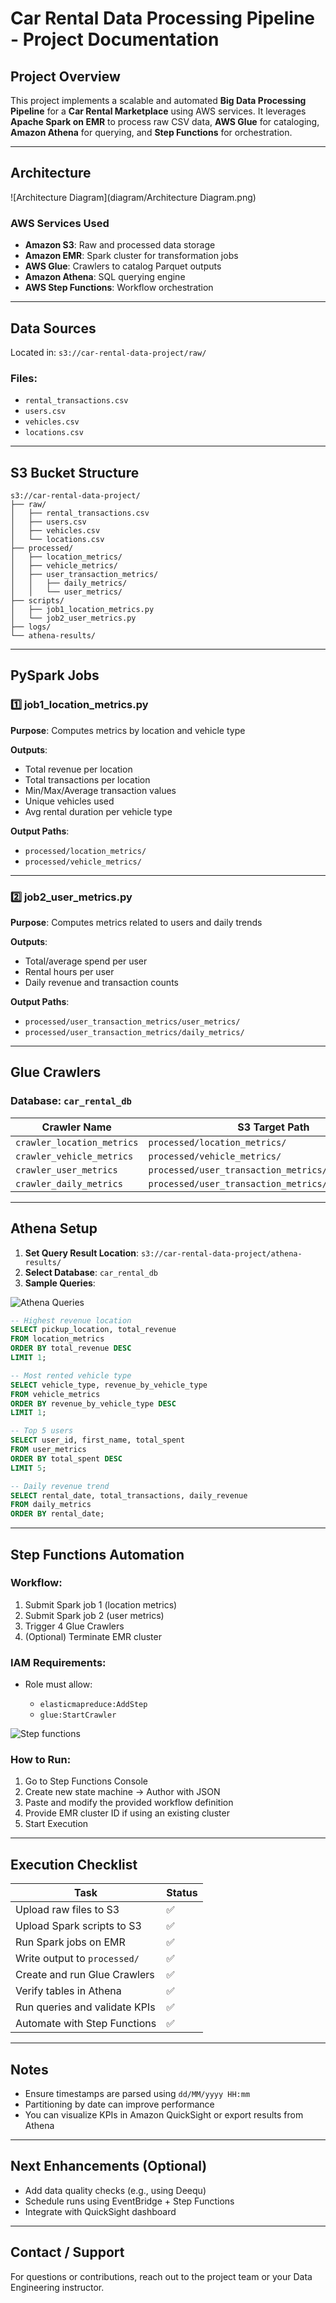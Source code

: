# Car Rental Data Processing Pipeline - Project Documentation

## Project Overview

This project implements a scalable and automated **Big Data Processing Pipeline** for a **Car Rental Marketplace** using AWS services. It leverages **Apache Spark on EMR** to process raw CSV data, **AWS Glue** for cataloging, **Amazon Athena** for querying, and **Step Functions** for orchestration.

---

## Architecture

![Architecture Diagram](diagram/Architecture Diagram.png)

### AWS Services Used

* **Amazon S3**: Raw and processed data storage
* **Amazon EMR**: Spark cluster for transformation jobs
* **AWS Glue**: Crawlers to catalog Parquet outputs
* **Amazon Athena**: SQL querying engine
* **AWS Step Functions**: Workflow orchestration

---

## Data Sources

Located in: `s3://car-rental-data-project/raw/`

### Files:

* `rental_transactions.csv`
* `users.csv`
* `vehicles.csv`
* `locations.csv`

---

## S3 Bucket Structure

```
s3://car-rental-data-project/
├── raw/
│   ├── rental_transactions.csv
│   ├── users.csv
│   ├── vehicles.csv
│   └── locations.csv
├── processed/
│   ├── location_metrics/
│   ├── vehicle_metrics/
│   ├── user_transaction_metrics/
│   │   ├── daily_metrics/
│   │   └── user_metrics/
├── scripts/
│   ├── job1_location_metrics.py
│   └── job2_user_metrics.py
├── logs/
└── athena-results/
```

---

## PySpark Jobs

### 1️⃣ job1\_location\_metrics.py

**Purpose**: Computes metrics by location and vehicle type

**Outputs**:

* Total revenue per location
* Total transactions per location
* Min/Max/Average transaction values
* Unique vehicles used
* Avg rental duration per vehicle type

**Output Paths**:

* `processed/location_metrics/`
* `processed/vehicle_metrics/`

---

### 2️⃣ job2\_user\_metrics.py

**Purpose**: Computes metrics related to users and daily trends

**Outputs**:

* Total/average spend per user
* Rental hours per user
* Daily revenue and transaction counts

**Output Paths**:

* `processed/user_transaction_metrics/user_metrics/`
* `processed/user_transaction_metrics/daily_metrics/`

---

## Glue Crawlers

### Database: `car_rental_db`

| Crawler Name               | S3 Target Path                                      | Table Name         |
| -------------------------- | --------------------------------------------------- | ------------------ |
| `crawler_location_metrics` | `processed/location_metrics/`                       | `location_metrics` |
| `crawler_vehicle_metrics`  | `processed/vehicle_metrics/`                        | `vehicle_metrics`  |
| `crawler_user_metrics`     | `processed/user_transaction_metrics/user_metrics/`  | `user_metrics`     |
| `crawler_daily_metrics`    | `processed/user_transaction_metrics/daily_metrics/` | `daily_metrics`    |

---

## Athena Setup

1. **Set Query Result Location**: `s3://car-rental-data-project/athena-results/`
2. **Select Database**: `car_rental_db`
3. **Sample Queries**:


![Athena Queries](screenshots/EMR-Athena-Queries.png)

```sql
-- Highest revenue location
SELECT pickup_location, total_revenue
FROM location_metrics
ORDER BY total_revenue DESC
LIMIT 1;

-- Most rented vehicle type
SELECT vehicle_type, revenue_by_vehicle_type
FROM vehicle_metrics
ORDER BY revenue_by_vehicle_type DESC
LIMIT 1;

-- Top 5 users
SELECT user_id, first_name, total_spent
FROM user_metrics
ORDER BY total_spent DESC
LIMIT 5;

-- Daily revenue trend
SELECT rental_date, total_transactions, daily_revenue
FROM daily_metrics
ORDER BY rental_date;
```

---

## Step Functions Automation

### Workflow:

1. Submit Spark job 1 (location metrics)
2. Submit Spark job 2 (user metrics)
3. Trigger 4 Glue Crawlers
4. (Optional) Terminate EMR cluster

### IAM Requirements:

* Role must allow:

  * `elasticmapreduce:AddStep`
  * `glue:StartCrawler`
 
![Step functions](screenshots/EMR_Running-Step-Functions.png)

### How to Run:

1. Go to Step Functions Console
2. Create new state machine → Author with JSON
3. Paste and modify the provided workflow definition
4. Provide EMR cluster ID if using an existing cluster
5. Start Execution

---

## Execution Checklist

| Task                          | Status |
| ----------------------------- | ------ |
| Upload raw files to S3        | ✅      |
| Upload Spark scripts to S3    | ✅      |
| Run Spark jobs on EMR         | ✅      |
| Write output to `processed/`  | ✅      |
| Create and run Glue Crawlers  | ✅      |
| Verify tables in Athena       | ✅      |
| Run queries and validate KPIs | ✅      |
| Automate with Step Functions  | ✅      |

---

##  Notes

* Ensure timestamps are parsed using `dd/MM/yyyy HH:mm`
* Partitioning by date can improve performance
* You can visualize KPIs in Amazon QuickSight or export results from Athena

---

##  Next Enhancements (Optional)

* Add data quality checks (e.g., using Deequ)
* Schedule runs using EventBridge + Step Functions
* Integrate with QuickSight dashboard

---

##  Contact / Support

For questions or contributions, reach out to the project team or your Data Engineering instructor.
